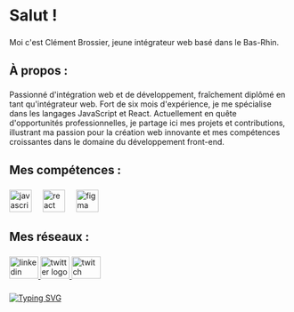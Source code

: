 <h1 align="left">Salut !</h1>

###

<p align="left">Moi c'est Clément Brossier, jeune intégrateur web basé dans le Bas-Rhin.</p>

###

<h2 align="left">À propos :</h2>

###

<p align="left">Passionné d'intégration web et de développement, fraîchement diplômé en tant qu'intégrateur web. Fort de six mois d'expérience, je me spécialise dans les langages JavaScript et React. Actuellement en quête d'opportunités professionnelles, je partage ici mes projets et contributions, illustrant ma passion pour la création web innovante et mes compétences croissantes dans le domaine du développement front-end.</p>

###

<h2 align="left">Mes compétences :</h2>

###

<div align="left">
  <img src="https://cdn.jsdelivr.net/gh/devicons/devicon/icons/javascript/javascript-original.svg" height="40" alt="javascript logo"  />
  <img width="12" />
  <img src="https://cdn.jsdelivr.net/gh/devicons/devicon/icons/react/react-original.svg" height="40" alt="react logo"  />
  <img width="12" />
  <img src="https://cdn.jsdelivr.net/gh/devicons/devicon/icons/figma/figma-original.svg" height="40" alt="figma logo"  />
</div>

###

<h2 align="left">Mes réseaux :</h2>

###

<div align="left">
  <a href="https://www.linkedin.com/in/cl%C3%A9ment-brossier-a6b1292a3/" target="_blank">
    <img src="https://raw.githubusercontent.com/maurodesouza/profile-readme-generator/master/src/assets/icons/social/linkedin/default.svg" width="52" height="40" alt="linkedin logo"  />
  </a>
  <a href="https://twitter.com/Gulnyr_" target="_blank">
    <img src="https://raw.githubusercontent.com/maurodesouza/profile-readme-generator/master/src/assets/icons/social/twitter/default.svg" width="52" height="40" alt="twitter logo"  />
  </a>
  <a href="https://www.twitch.tv/gulnyr_" target="_blank">
    <img src="https://raw.githubusercontent.com/maurodesouza/profile-readme-generator/master/src/assets/icons/social/twitch/default.svg" width="52" height="40" alt="twitch logo"  />
  </a>
</div>

###
[![Typing SVG](https://readme-typing-svg.demolab.com?font=Fira+Code&pause=1000&width=435&lines=%3C!DOCTYPE+html%3E;%3Chtml+lang%3D%22fr%22%3E)](https://git.io/typing-svg)
